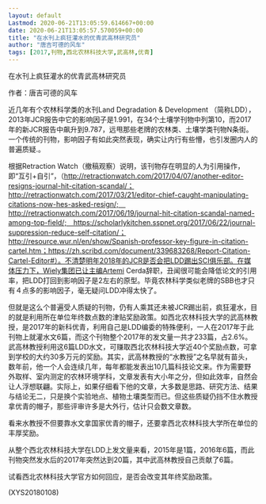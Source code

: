 ```yaml
---
layout: default
Lastmod: 2020-06-21T13:05:59.614667+00:00
date: 2020-06-21T13:05:57.570059+00:00
title: "在水刊上疯狂灌水的优青武高林研究员"
author: "唐吉可德的风车"
tags: [2017,刊物,西北农林科技大学,武高林,优青]
---
```


在水刊上疯狂灌水的优青武高林研究员

作者：唐吉可德的风车

近几年有个农林科学类的水刊Land Degradation & Development （简称LDD），2013年JCR报告中它的影响因子是1.991，在34个土壤学刊物中列第10，而2017年的新JCR报告中飙升到9.787，远甩那些老牌的农林类、土壤学类刊物N条街。一个传统的刊物，影响因子有如此突然表现，确实让内行有些懵，也引发圈内人的普遍质疑.。

根据Retraction Watch（撤稿观察）说明，该刊物存在明显的人为引用操作，即“互引+自引”，（http://retractionwatch.com/2017/04/07/another-editor-resigns-journal-hit-citation-scandal/； http://retractionwatch.com/2017/03/21/editor-chief-caught-manipulating-citations-now-hes-asked-resign/;　http://retractionwatch.com/2017/06/19/journal-hit-citation-scandal-named-among-top-field/;　https://scholarlykitchen.sspnet.org/2017/06/22/journal-suppression-reduce-self-citation/；http://resource.wur.nl/en/show/Spanish-professor-key-figure-in-citation-cartel.htm；https://zh.scribd.com/document/339683268/Report-Citation-Cartel-Editor#）。不清楚明年2018年的JCR是否会把LDD踢出SCI俱乐部。在媒体压力下，Wiely集团已让主编Artemi Cerda辞职，丑闻很可能会降低论文的引用率，把LDD打回到影响因子是2左右的原型。毕竟农林科学类似老牌的SBB也才只有４点多的影响因子，毫无疑问LDD冲得太快了。

但就是这么个普遍受人质疑的刊物，仍有人乘其还未被JCR踢出前，疯狂灌水，目的就是利用所在单位年终数点数的津贴奖励政策。如西北农林科技大学的武高林教授，是2017年的新科优青，利用自己是LDD编委的特殊便利，一人在2017年于此刊物上就灌水文6篇，而这个刊物整个2017年的发文量一共才233篇，占2.6%。武高林教授利用这6篇LDD水文，可赚取西北农林科技大学近40个奖励点数，可拿到学校的大约30多万元的奖励。其实，武高林教授的“水教授”之名早就有苗头，数年前，他一个人会连续几年，每年都能发表出10几篇科技论文来。作为需要野外取样、室内测定的农林环境学科，文章发表有大小年之分，但如此效率，自然会让人浮想联翩。实际上，如果仔细看下他的文章，大多数是思路、研究方法、结果与结论无二，只是换个实验地点、植物土壤类型而已。但这些质疑仍挡不住水教授拿优青的帽子，那些评审许多是大外行，估计只会数文章数。

看来水教授不但要靠水文拿国家优青的帽子，还要拿西北农林科技大学所在单位的丰厚奖励。

从整个西北农林科技大学在LDD上发文量来看，2015年是1篇，2016年6篇，而此刊物突然发水后的2017年突然达到20篇，其中武高林教授自己贡献了6篇。

试看西北农林科技大学官方如何回应，是否会改变其年终奖励政策。

(XYS20180108)

